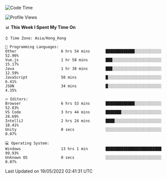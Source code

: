 <!--START_SECTION:waka-->
![Code Time](http://img.shields.io/badge/Code%20Time-13%20hrs%202%20mins-blue)

![Profile Views](http://img.shields.io/badge/Profile%20Views-624-blue)

📊 **This Week I Spent My Time On** 

```text
⌚︎ Time Zone: Asia/Hong_Kong

💬 Programming Languages: 
Other                    6 hrs 54 mins       █████████████░░░░░░░░░░░░   52.96% 
Vue.js                   1 hr 58 mins        ███░░░░░░░░░░░░░░░░░░░░░░   15.17% 
Java                     1 hr 38 mins        ███░░░░░░░░░░░░░░░░░░░░░░   12.59% 
JavaScript               50 mins             █░░░░░░░░░░░░░░░░░░░░░░░░   6.41% 
JSON                     34 mins             █░░░░░░░░░░░░░░░░░░░░░░░░   4.35%

🔥 Editors: 
Browser                  6 hrs 53 mins       █████████████░░░░░░░░░░░░   52.83% 
VS Code                  3 hrs 44 mins       ███████░░░░░░░░░░░░░░░░░░   28.69% 
IntelliJ                 2 hrs 24 mins       ████░░░░░░░░░░░░░░░░░░░░░   18.41% 
Unity                    0 secs              ░░░░░░░░░░░░░░░░░░░░░░░░░   0.07%

💻 Operating System: 
Windows                  13 hrs 1 min        █████████████████████████   99.93% 
Unknown OS               0 secs              ░░░░░░░░░░░░░░░░░░░░░░░░░   0.07%

```


 Last Updated on 19/05/2022 02:41:31 UTC
<!--END_SECTION:waka-->
